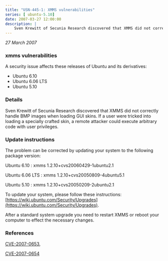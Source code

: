 ```yaml
---
title: "USN-445-1: XMMS vulnerabilities"
series: [ ubuntu-5.10]
date: 2007-03-27 12:00:00
description: |
    Sven Krewitt of Secunia Research discovered that XMMS did not correctly  handle BMP images when loading GUI skins.  If a user were tricked into  loading a specially crafted skin, a remote attacker could execute  arbitrary code with user privileges.
--- 
```

 
 

*27 March 2007*

### xmms vulnerabilities

A security issue affects these releases of Ubuntu and its derivatives:

* Ubuntu 6.10
* Ubuntu 6.06 LTS
* Ubuntu 5.10

### Details

Sven Krewitt of Secunia Research discovered that XMMS did not correctly handle BMP images when loading GUI skins. If a user were tricked into loading a specially crafted skin, a remote attacker could execute arbitrary code with user privileges.

### Update instructions

The problem can be corrected by updating your system to the following package version:

Ubuntu 6.10
 : xmms <span>1.2.10+cvs20060429-1ubuntu2.1</span>

Ubuntu 6.06 LTS
 : xmms <span>1.2.10+cvs20050809-4ubuntu5.1</span>

Ubuntu 5.10
 : xmms <span>1.2.10+cvs20050209-2ubuntu2.1</span>

To update your system, please follow these instructions: [https://wiki.ubuntu.com/Security/Upgrades](https://wiki.ubuntu.com/Security/Upgrades).

After a standard system upgrade you need to restart XMMS or reboot your computer to effect the necessary changes.

### References

 
 [CVE-2007-0653](http://people.ubuntu.com/~ubuntu-security/cve/CVE-2007-0653), 

 [CVE-2007-0654](http://people.ubuntu.com/~ubuntu-security/cve/CVE-2007-0654)
 

